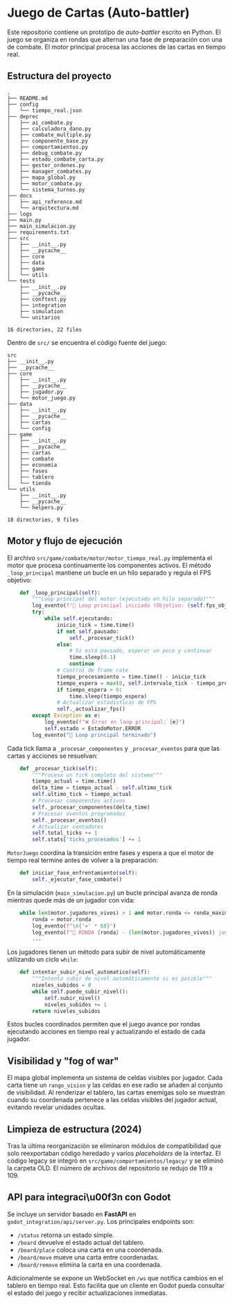 # Juego de Cartas (Auto-battler)

Este repositorio contiene un prototipo de *auto-battler* escrito en Python. El juego se organiza en rondas que alternan una fase de preparación con una de combate. El motor principal procesa las acciones de las cartas en tiempo real.

## Estructura del proyecto

```text
.
├── README.md
├── config
│   └── tiempo_real.json
├── deprec
│   ├── ai_combate.py
│   ├── calculadora_dano.py
│   ├── combate_multiple.py
│   ├── componente_base.py
│   ├── comportamientos.py
│   ├── debug_combate.py
│   ├── estado_combate_carta.py
│   ├── gestor_ordenes.py
│   ├── manager_combates.py
│   ├── mapa_global.py
│   ├── motor_combate.py
│   └── sistema_turnos.py
├── docs
│   ├── api_reference.md
│   └── arquitectura.md
├── logs
├── main.py
├── main_simulacion.py
├── requirements.txt
├── src
│   ├── __init__.py
│   ├── __pycache__
│   ├── core
│   ├── data
│   ├── game
│   └── utils
└── tests
    ├── __init__.py
    ├── __pycache__
    ├── conftest.py
    ├── integration
    ├── simulation
    └── unitarios

16 directories, 22 files
```

Dentro de `src/` se encuentra el código fuente del juego:

```text
src
├── __init__.py
├── __pycache__
├── core
│   ├── __init__.py
│   ├── __pycache__
│   ├── jugador.py
│   └── motor_juego.py
├── data
│   ├── __init__.py
│   ├── __pycache__
│   ├── cartas
│   └── config
├── game
│   ├── __init__.py
│   ├── __pycache__
│   ├── cartas
│   ├── combate
│   ├── economia
│   ├── fases
│   ├── tablero
│   └── tienda
└── utils
    ├── __init__.py
    ├── __pycache__
    └── helpers.py

18 directories, 9 files
```

## Motor y flujo de ejecución

El archivo `src/game/combate/motor/motor_tiempo_real.py` implementa el motor que procesa continuamente los componentes activos. El método `_loop_principal` mantiene un bucle en un hilo separado y regula el FPS objetivo:

```python
    def _loop_principal(self):
        """Loop principal del motor (ejecutado en hilo separado)"""
        log_evento(f"🔄 Loop principal iniciado (Objetivo: {self.fps_objetivo} FPS)")
        try:
            while self.ejecutando:
                inicio_tick = time.time()
                if not self.pausado:
                    self._procesar_tick()
                else:
                    # Si está pausado, esperar un poco y continuar
                    time.sleep(0.1)
                    continue
                # Control de frame rate
                tiempo_procesamiento = time.time() - inicio_tick
                tiempo_espera = max(0, self.intervalo_tick - tiempo_procesamiento)
                if tiempo_espera > 0:
                    time.sleep(tiempo_espera)
                # Actualizar estadísticas de FPS
                self._actualizar_fps()
        except Exception as e:
            log_evento(f"❌ Error en loop principal: {e}")
            self.estado = EstadoMotor.ERROR
        log_evento("🏁 Loop principal terminado")
```

Cada tick llama a `_procesar_componentes` y `_procesar_eventos` para que las cartas y acciones se resuelvan:

```python
    def _procesar_tick(self):
        """Procesa un tick completo del sistema"""
        tiempo_actual = time.time()
        delta_time = tiempo_actual - self.ultimo_tick
        self.ultimo_tick = tiempo_actual
        # Procesar componentes activos
        self._procesar_componentes(delta_time)
        # Procesar eventos programados
        self._procesar_eventos()
        # Actualizar contadores
        self.total_ticks += 1
        self.stats['ticks_procesados'] += 1
```

`MotorJuego` coordina la transición entre fases y espera a que el motor de tiempo real termine antes de volver a la preparación:

```python
    def iniciar_fase_enfrentamiento(self):
        self._ejecutar_fase_combate()
```

En la simulación (`main_simulacion.py`) un bucle principal avanza de ronda mientras quede más de un jugador con vida:

```python
    while len(motor.jugadores_vivos) > 1 and motor.ronda <= ronda_maxima:
        ronda = motor.ronda
        log_evento(f"\n{'=' * 60}")
        log_evento(f"🎯 RONDA {ronda} - {len(motor.jugadores_vivos)} jugadores vivos")
        ...
```

Los jugadores tienen un método para subir de nivel automáticamente utilizando un ciclo `while`:

```python
    def intentar_subir_nivel_automatico(self):
        """Intenta subir de nivel automáticamente si es posible"""
        niveles_subidos = 0
        while self.puede_subir_nivel():
            self.subir_nivel()
            niveles_subidos += 1
        return niveles_subidos
```

Estos bucles coordinados permiten que el juego avance por rondas ejecutando acciones en tiempo real y actualizando el estado de cada jugador.

## Visibilidad y "fog of war"

El mapa global implementa un sistema de celdas visibles por jugador.
Cada carta tiene un `rango_vision` y las celdas en ese radio se añaden
al conjunto de visibilidad. Al renderizar el tablero, las cartas
enemigas solo se muestran cuando su coordenada pertenece a las celdas
visibles del jugador actual, evitando revelar unidades ocultas.

## Limpieza de estructura (2024)

Tras la última reorganización se eliminaron módulos de compatibilidad que solo reexportaban código heredado y varios *placeholders* de la interfaz. El código legacy se integró en `src/game/comportamientos/legacy/` y se eliminó la carpeta OLD. El número de archivos del repositorio se redujo de 119 a 109.


## API para integraci\u00f3n con Godot

Se incluye un servidor basado en **FastAPI** en `godot_integration/api/server.py`. Los principales endpoints son:

- `/status` retorna un estado simple.
- `/board` devuelve el estado actual del tablero.
- `/board/place` coloca una carta en una coordenada.
- `/board/move` mueve una carta entre coordenadas.
- `/board/remove` elimina la carta en una coordenada.

Adicionalmente se expone un WebSocket en `/ws` que notifica cambios en el tablero en tiempo real. Esto facilita que un cliente en Godot pueda consultar el estado del juego y recibir actualizaciones inmediatas.
